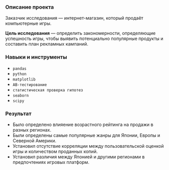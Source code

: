 ### Описание проекта

Заказчик исследования — интернет-магазин, который продаёт компьютерные игры.

**Цель исследования** — определить закономерности, определяющие успешность игры, чтобы выявить потенциально популярные продукты и составить план рекламных кампаний.

### Навыки и инструменты

- `pandas`
- `python`
- `matplotlib`
- `AB-тестирование`
- `статистическая проверка гипотез`
- `seaborn`
- `scipy`

### Результат

- Было определено влияение возрастного рейтинга на продажи в разных регионах.
- Были определены самые популярные жанры для Японии, Европы и Северной Америки.
- Установил отсутствие корреляции между пользовательской оценкой игры и количеством проданных копий.
- Установил различия между Японией и другими регионами в предпочтениях игровых платформ.
